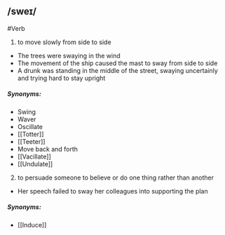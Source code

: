 ## /sweɪ/
#Verb
1. to move slowly from side to side

- The trees were swaying in the wind
- The movement of the ship caused the mast to sway from side to side
- A drunk was standing in the middle of the street, swaying uncertainly and trying hard to stay upright

##### Synonyms:
- Swing
- Waver
- Oscillate
- [[Totter]]
- [[Teeter]]
- Move back and forth
- [[Vacillate]]
- [[Undulate]]

2. to persuade someone to believe or do one thing rather than another

- Her speech failed to sway her colleagues into supporting the plan

##### Synonyms:
- [[Induce]]